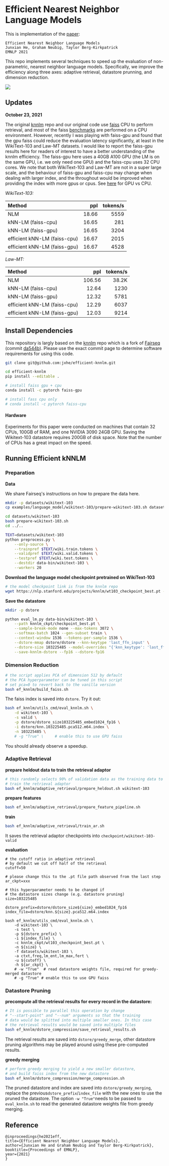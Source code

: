 # Efficient Nearest Neighbor Language Models

This is implementation of the [paper](https://arxiv.org/abs/2109.04212):

```
Efficient Nearest Neighbor Language Models
Junxian He, Graham Neubig, Taylor Berg-Kirkpatrick
EMNLP 2021
```

This repo implements several techniques to speed up the evaluation of non-parametric, nearest neighbor language models. Specifically, we improve the efficiency along three axes: adaptive retrieval, datastore prunning, and dimension reduction. 



<img align="center" src="images/model.png" />

## Updates

**October 23, 2021** 

The original [knnlm](https://github.com/urvashik/knnlm) repo and our original code use [faiss](https://github.com/facebookresearch/faiss) CPU to perform retrieval, and most of the faiss [benchmarks](https://github.com/facebookresearch/faiss/wiki/Indexing-1G-vectors) are performed on a CPU environment. However, recently I was playing with faiss-gpu and found that the gpu faiss could reduce the evaluation latency significantly, at least in the WikiText-103 and Law-MT datasets. I would like to report the faiss-gpu results here for readers of interest to have a better understanding of the knnlm efficiency. The faiss-gpu here uses a 40GB A100 GPU (the LM is on the same GPU, i.e. we only need one GPU) and the faiss-cpu uses 32 CPU cores. We note that both WikiText-103 and Law-MT are not in a super large scale, and the behaviour of faiss-gpu and faiss-cpu may change when dealing with larger index, and the throughout would be improved when providing the index with more gpus or cpus. See [here](https://github.com/facebookresearch/faiss/wiki/Comparing-GPU-vs-CPU) for GPU vs CPU.

*WikiText-103:*

| Method      | ppl | tokens/s     |
| :---        |    ----:   |          ---: |
| NLM      | 18.66       | 5559   |
| kNN-LM (faiss-cpu)   | 16.65        | 281      |
| kNN-LM (faiss-gpu)   | 16.65        | 3204    |
| efficient kNN-LM (faiss-cpu)   | 16.67        | 2015    |
| efficient kNN-LM (faiss-gpu)   | 16.67        | 4528    |

*Law-MT:*

| Method      | ppl | tokens/s     |
| :---        |    ----:   |          ---: |
| NLM      | 106.56       | 38.2K   |
| kNN-LM (faiss-cpu)   | 12.64        | 1230      |
| kNN-LM (faiss-gpu)   | 12.32        | 5781    |
| efficient kNN-LM (faiss-cpu)   | 12.29        | 6037  |
| efficient kNN-LM (faiss-gpu)   | 12.03        | 9214  |


## Install Dependencies

This repository is largly based on the [knnlm](https://github.com/urvashik/knnlm) repo which is a fork of [Fairseq](https://github.com/pytorch/fairseq) (commit [da544b](https://github.com/pytorch/fairseq/tree/6a5181509aa1fa7d260985157e77211753da544b)). Please use the exact commit page to determine software requirements for using this code. 

```bash
git clone git@github.com:jxhe/efficient-knnlm.git

cd efficient-knnlm
pip install --editable .

# install faiss gpu + cpu
conda install -c pytorch faiss-gpu

# install fass cpu only
# conda install -c pytorch faiss-cpu
```

#### Hardware

Experiments for this paper were conducted on machines that contain 32 CPUs, 100GB of RAM, and one NVIDIA 3090 24GB GPU. Saving the Wikitext-103 datastore requires 200GB of disk space. Note that the number of CPUs has a great impact on the speed. 

## Running Efficient kNNLM

### Preparation

**Data**

We share Fairseq's instructions on how to prepare the data here.

```bash
mkdir -p datasets/wikitext-103
cp examples/language_model/wikitext-103/prepare-wikitext-103.sh datasets/wikitext-103

cd datasets/wikitext-103
bash prepare-wikitext-103.sh
cd ../..

TEXT=datasets/wikitext-103
python preprocess.py \
    --only-source \
    --trainpref $TEXT/wiki.train.tokens \
    --validpref $TEXT/wiki.valid.tokens \
    --testpref $TEXT/wiki.test.tokens \
    --destdir data-bin/wikitext-103 \
    --workers 20
```

**Download the language model checkpoint pretrained on WikiText-103**
```bash
# the model checkpoint link is from the knnlm repo
wget https://nlp.stanford.edu/projects/knnlm/wt103_checkpoint_best.pt -P knnlm_ckpt
```

**Save the datastore**

```bash
mkdir -p dstore

python eval_lm.py data-bin/wikitext-103 \
    --path knnlm_ckpt/checkpoint_best.pt \
    --sample-break-mode none --max-tokens 3072 \
    --softmax-batch 1024 --gen-subset train \
    --context-window 1536 --tokens-per-sample 1536 \
    --dstore-mmap dstore/dstore --knn-keytype 'last_ffn_input' \
    --dstore-size 103225485 --model-overrides "{'knn_keytype': 'last_ffn_input'}" \
    --save-knnlm-dstore --fp16 --dstore-fp16
```

### Dimension Reduction 

```bash
# the script applies PCA of dimension 512 by default 
# the PCA hyperparameter can be tuned in this script
# set pca=0 to revert back to the vanilla version
bash ef_knnlm/build_faiss.sh
```

The faiss index is saved into `dstore`. Try it out:

```bash
bash ef_knnlm/utils_cmd/eval_knnlm.sh \
    -d wikitext-103 \
    -s valid \
    -p dstore/dstore_size103225485_embed1024_fp16 \
    -i dstore/knn.103225485.pca512.m64.index \
    -n 103225485 \
    # -g "True" \     # enable this to use GPU faiss
```

You should already observe a speedup. 

### Adaptive Retrieval

**prepare heldout data to train the retrieval adaptor**

```bash
# this randomly selects 90% of validation data as the training data to 
# train the retrieval adaptor
bash ef_knnlm/adaptive_retrieval/prepare_heldout.sh wikitext-103
```

**prepare features**

```bash
bash ef_knnlm/adaptive_retrieval/prepare_feature_pipeline.sh
```

**train**

```bash
bash ef_knnlm/adaptive_retrieval/train_ar.sh
```

It saves the retrieval adaptor checkpoints into `checkpoint/wikitext-103-valid`

**evaluation**

```shell
# the cutoff ratio in adaptive retrieval
# by default we cut off half of the retrieval
cutoff=50

# please change this to the .pt file path observed from the last step
ar_ckpt=xxx

# this hyperparameter needs to be changed if 
# the datastore sizes change (e.g. datastore pruning)
size=103225485

dstore_prefix=dstore/dstore_size${size}_embed1024_fp16
index_file=dstore/knn.${size}.pca512.m64.index

bash ef_knnlm/utils_cmd/eval_knnlm.sh \
    -d wikitext-103 \
    -s test \
    -p ${dstore_prefix} \
    -i ${index_file} \
    -c knnlm_ckpt/wt103_checkpoint_best.pt \
    -n ${size} \
    -f datasets/wikitext-103 \
    -a ctxt,freq,lm_ent,lm_max,fert \
    -u ${cutoff} \
    -h ${ar_ckpt} \
    # -w "True"  # read datastore weights file, required for greedy-merged datastore
    # -g "True" # enable this to use GPU faiss
```

### Datastore Pruning

**precompute all the retrieval results for every record in the datastore:**

```bash
# It is possible to parallel this operation by change 
# "--start-point" and "--num" arguments so that the training
# data would be splitted into multiple smaller ones. In this case
# the retrieval results would be saved into multiple files
bash ef_knnlm/dstore_compression/save_retrieval_results.sh
```
The retrieval results are saved into `dstore/greedy_merge`, other datastore pruning algorithms may be played around using these pre-computed results.

**greedy merging**

```bash
# perform greedy merging to yield a new smaller datastore, 
# and build faiss index from the new datastore
bash ef_knnlm/dstore_compression/merge_compression.sh
```

The pruned datastore and index are saved into `dstore/greedy_merging`, replace the previous`dstore_prefix`/`index_file` with the new ones to use the pruned the datastore. The option `-w "True"`needs to be passed to `eval_knnlm.sh` to read the generated datastore weights file from greedy merging.



## Reference

```
@inproceedings{he2021eff,
title={Efficient Nearest Neighbor Language Models},
author={Junxian He and Graham Neubig and Taylor Berg-Kirkpatrick},
booktitle={Proceedings of EMNLP},
year={2021}
}
```

